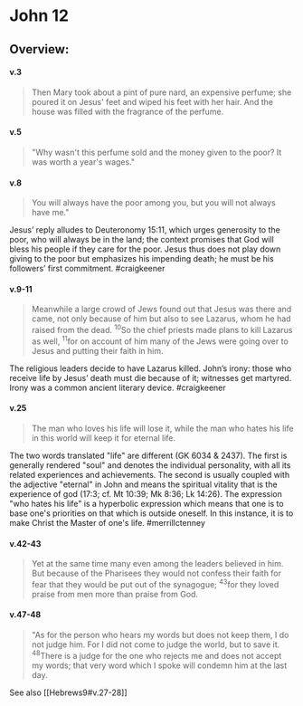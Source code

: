 # John 12

## Overview:


#### v.3
>Then Mary took about a pint of pure nard, an expensive perfume; she poured it on Jesus' feet and wiped his feet with her hair. And the house was filled with the fragrance of the perfume.

#### v.5
>"Why wasn't this perfume sold and the money given to the poor? It was worth a year's wages."

#### v.8
>You will always have the poor among you, but you will not always have me."

Jesus’ reply alludes to Deuteronomy 15:11, which urges generosity to the poor, who will always be in the land; the context promises that God will bless his people if they care for the poor. Jesus thus does not play down giving to the poor but emphasizes his impending death; he must be his followers’ first commitment.
#craigkeener 

#### v.9-11
>Meanwhile a large crowd of Jews found out that Jesus was there and came, not only because of him but also to see Lazarus, whom he had raised from the dead. <sup>10</sup>So the chief priests made plans to kill Lazarus as well, <sup>11</sup>for on account of him many of the Jews were going over to Jesus and putting their faith in him.

The religious leaders decide to have Lazarus killed. John’s irony: those who receive life by Jesus’ death must die because of it; witnesses get martyred. Irony was a common ancient literary device.
#craigkeener 

#### v.25
>The man who loves his life will lose it, while the man who hates his life in this world will keep it for eternal life.

The two words translated "life" are different (GK 6034 & 2437). The first is generally rendered "soul" and denotes the individual personality, with all its related experiences and achievements. The second is usually coupled with the adjective "eternal" in John and means the spiritual vitality that is the experience of god (17:3; cf. Mt 10:39; Mk 8:36; Lk 14:26). The expression "who hates his life" is a hyperbolic expression which means that one is to base one's priorities on that which is outside oneself. In this instance, it is to make Christ the Master of one's life.
#merrillctenney 
#### v.42-43
>Yet at the same time many even among the leaders believed in him. But because of the Pharisees they would not confess their faith for fear that they would be put out of the synagogue; <sup>43</sup>for they loved praise from men more than praise from God.

#### v.47-48
>"As for the person who hears my words but does not keep them, I do not judge him. For I did not come to judge the world, but to save it. <sup>48</sup>There is a judge for the one who rejects me and does not accept my words; that very word which I spoke will condemn him at the last day.

See also [[Hebrews9#v.27-28]]



